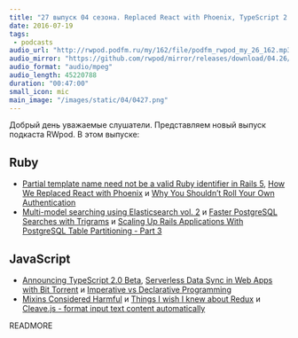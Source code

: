 ```yaml
---
title: "27 выпуск 04 сезона. Replaced React with Phoenix, TypeScript 2.0 Beta, Imperative vs Declarative Programming и прочее"
date: 2016-07-19
tags:
 - podcasts
audio_url: "http://rwpod.podfm.ru/my/162/file/podfm_rwpod_my_26_162.mp3"
audio_mirror: "https://github.com/rwpod/mirror/releases/download/04.26/0426.mp3"
audio_format: "audio/mpeg"
audio_length: 45220788
duration: "00:47:00"
small_icon: mic
main_image: "/images/static/04/0427.png"
---
```


Добрый день уважаемые слушатели. Представляем новый выпуск подкаста RWpod. В этом выпуске:

## Ruby

 - [Partial template name need not be a valid Ruby identifier in Rails 5](http://blog.bigbinary.com/2016/07/14/rails-5-partial-template-name-need-not-be-a-valid-ruby-identifier.html), [How We Replaced React with Phoenix](https://robots.thoughtbot.com/how-we-replaced-react-with-phoenix) и [Why You Shouldn’t Roll Your Own Authentication](https://blog.codeship.com/why-you-shouldnt-roll-your-own-authentication/)
 - [Multi-model searching using Elasticsearch vol. 2](http://blog.ragnarson.com/2016/07/14/multi-model-searching-elasticsearch-2.html) и [Faster PostgreSQL Searches with Trigrams](http://blog.scoutapp.com/articles/2016/07/12/how-to-make-text-searches-in-postgresql-faster-with-trigram-similarity) и [Scaling Up Rails Applications With PostgreSQL Table Partitioning - Part 3](https://karolgalanciak.com/blog/2016/07/10/scaling-up-rails-applications-with-postgresql-table-partitioning-part-3/)

## JavaScript

 - [Announcing TypeScript 2.0 Beta](https://blogs.msdn.microsoft.com/typescript/2016/07/11/announcing-typescript-2-0-beta/), [Serverless Data Sync in Web Apps with Bit Torrent](https://paul.kinlan.me/serverless-sync-in-web-apps/) и [Imperative vs Declarative Programming](https://medium.freecodecamp.com/imperative-vs-declarative-programming-283e96bf8aea)
 - [Mixins Considered Harmful](https://facebook.github.io/react/blog/2016/07/13/mixins-considered-harmful.html) и [Things I wish I knew about Redux](https://medium.com/horrible-hacks/things-i-wish-i-knew-about-redux-9924abf2f9e0) и [Cleave.js - format input text content automatically](http://nosir.github.io/cleave.js/)


READMORE

